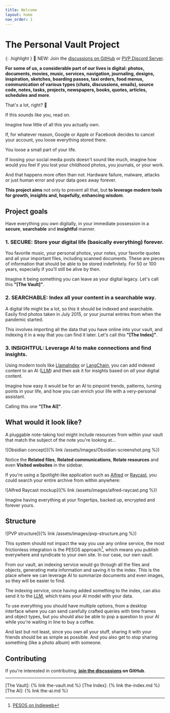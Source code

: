 ```yaml
---
title: Welcome
layout: home
nav_order: 1
---
```

# The Personal Vault Project

{: .highlight }
📣 NEW: Join the [discussions on GitHub](https://github.com/dlucian/pvp/discussions) or [PVP Discord Server](https://discord.gg/8k8rRbKh).

**For some of us, a considerable part of our lives is digital: photos, documents, movies, music, services, navigation, journaling, designs, inspiration, sketches, boarding passes, taxi orders, food menus, communication of various types (chats, discussions, emails), source code, notes, tasks, projects, newspapers, books, quotes, articles, schedules and more**.

That's a lot, right? 👀

If this sounds like you, read on.

Imagine how little of all this you actually own.

If, for whatever reason, Google or Apple or Facebook decides to cancel your account, you loose everything stored there.

You loose a small part of your life.

If loosing your social media posts doesn't sound like much, imagine how would you feel if you lost your childhood photos, you journals, or your work.

And that happens more often than not. Hardware failure, malware, attacks or just human error and your data goes away forever.

**This project aims** not only to prevent all that, but **to leverage modern tools for growth, insights and, hopefully, enhancing wisdom**.

## Project goals

Have everything you own digitally, in your immediate possession in a **secure**, **searchable** and **insightful** manner.

### 1. SECURE: Store your digital life (basically everything) forever.

You favorite music, your personal photos, your notes, your favorite quotes and all your important files, including scanned documents. These are pieces of information that should be able to be stored indefinitely. For 50 or 100 years, especially if you'll still be alive by then.

Imagine it being something you can leave as your digital legacy. Let's call this **"[The Vault]"**.

### 2. SEARCHABLE: Index all your content in a searchable way.

A digital life might be a lot, so this it should be indexed and searchable. Easily find photos taken in July 2015, or your journal entries from when the pandemic started.

This involves importing all the data that you have online into your vault, and indexing it in a way that you can find it later. Let's call this **"[The Index]"**.

### 3. INSIGHTFUL: Leverage AI to make connections and find insights.

Using modern tools like [LlamaIndex] or [LangChain], you can add indexed content to an AI ([LLM]) and then ask it for insights based on _all_ your digital content.

Imagine how easy it would be for an AI to pinpoint trends, patterns, turning points in your life, and how you can enrich your life with a very-personal assistant.

Calling this one **"[The AI]"**.

## What would it look like?

A pluggable note-taking tool might include resources from within your vault that match the subject of the note you're looking at...

![Obsidian concept]({% link /assets/images/Obsidian-screenshot.png %})

Notice the **Related files**, **Related communications**, **Relate resources** and even **Visited websites** in the sidebar.

If you're using a Spotlight-like application such as [Alfred](https://www.alfredapp.com/) or [Raycast](https://www.raycast.com/), you could search your entire archive from within anywhere:

![Alfred Raycast mockup]({% link /assets/images/alfred-raycast.png %})

Imagine having everything at your fingertips, backed up, encrypted and forever yours.

## Structure

![PVP structure]({% link /assets/images/pvp-structure.png %})

This system should not impact the way you use any online service, the most frictionless integration is the PESOS approach[^1], which means you publish everywhere and syndicate to your own site. In our case, our own vault.

From our vault, an indexing service would go through all the files and objects, generating meta information and saving it to the index. This is the place where we can leverage AI to summarize documents and even images, so they will be easier to find.

The indexing service, once having added something to the index, can also send it to the [LLM](https://en.wikipedia.org/wiki/Large_language_model), which trains your AI model with your data.

To use everything you should have multiple options, from a desktop interface where you can send carefully crafted queries with time frames and object types, but you should also be able to pop a question to your AI while you're waiting in line to buy a coffee.

And last but not least, since you own all your stuff, sharing it with your friends should be as simple as possible. And you also get to stop sharing something (like a photo album) with someone.

## Contributing

If you're interested in contributing, **[join the discussions](https://github.com/dlucian/pvp/discussions) on GitHub**.

----
[^1]: [PESOS on Indieweb](https://indieweb.org/PESOS)

[The Vault]: {% link the-vault.md %}
[The Index]: {% link the-index.md %}
[The AI]: {% link the-ai.md %}

[LlamaIndex]: https://github.com/jerryjliu/llama_index
[LangChain]: https://github.com/hwchase17/langchain
[LLM]: https://en.wikipedia.org/wiki/Large_language_model
